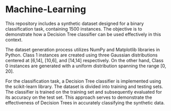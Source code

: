 # Machine-Learning

This repository includes a synthetic dataset designed for a binary classification task, containing 1500 instances. The objective is to demonstrate how a Decision Tree classifier can be used effectively in this context.

The dataset generation process utilizes NumPy and Matplotlib libraries in Python. Class 1 instances are created using three Gaussian distributions centered at [6,14], [10,6], and [14,14] respectively. On the other hand, Class 0 instances are generated with a uniform distribution spanning the range [0, 20].

For the classification task, a Decision Tree classifier is implemented using the scikit-learn library. The dataset is divided into training and testing sets. The classifier is trained on the training set and subsequently evaluated for its accuracy on the test set. This approach serves to demonstrate the effectiveness of Decision Trees in accurately classifying the synthetic data.
